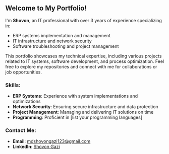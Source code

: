 ## Welcome to My Portfolio!

I'm **Shovon**, an IT professional with over 3 years of experience specializing in:
- ERP systems implementation and management
- IT infrastructure and network security
- Software troubleshooting and project management

This portfolio showcases my technical expertise, including various projects related to IT systems, software development, and process optimization. Feel free to explore my repositories and connect with me for collaborations or job opportunities.

### Skills:
- **ERP Systems**: Experience with system implementations and optimizations
- **Network Security**: Ensuring secure infrastructure and data protection
- **Project Management**: Managing and delivering IT solutions on time
- **Programming**: Proficient in [list your programming languages]

### Contact Me:
- **Email**: [mdshovongazi123@gmail.com](mailto:mdshovongazi123@gmail.com)
- **LinkedIn**: [Shovon Gazi](https://www.linkedin.com/in/shovongazi/)
